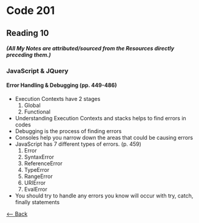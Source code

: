 # Code 201
## Reading 10
##### (All My Notes are attributed/sourced from the Resources directly preceding them.)

### JavaScript & JQuery
#### Error Handling & Debugging (pp. 449-486)
* Execution Contexts have 2 stages
  1. Global
  1. Functional
* Understanding Execution Contexts and stacks helps to find errors in codes
* Debugging is the process of finding errors
* Consoles help you narrow down the areas that could be causing errors
* JavaScript has 7 different types of errors. (p. 459)
  1. Error
  1. SyntaxError
  1. ReferenceError
  1. TypeError
  1. RangeError
  1. URIError
  1. EvalError
* You should try to handle any errors you know will occur with try, catch, finally statements


[<-- Back](../README.md)
